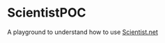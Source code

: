 # ScientistPOC
A playground to understand how to use [Scientist.net](https://github.com/Haacked/Scientist.net)
